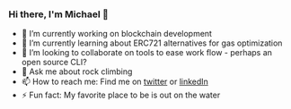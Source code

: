 ### Hi there, I'm Michael 👋 


- 🔭 I’m currently working on blockchain development
- 🌱 I’m currently learning about ERC721 alternatives for gas optimization 
- 👯 I’m looking to collaborate on tools to ease work flow - perhaps an open source CLI?
- 💬 Ask me about rock climbing 
- 📫 How to reach me: Find me on [twitter](https://twitter.com/ThisIsMikeDB) or [linkedIn](https://www.linkedin.com/in/burke-md/)
- ⚡ Fun fact: My favorite place to be is out on the water


